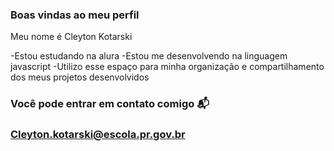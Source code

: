 ### Boas vindas ao meu perfil

Meu nome é Cleyton Kotarski

-Estou estudando na alura
-Estou me desenvolvendo na linguagem javascript
-Utilizo esse espaço para minha organização e compartilhamento dos meus projetos desenvolvidos

### Você pode entrar em contato comigo 📬

### Cleyton.kotarski@escola.pr.gov.br


